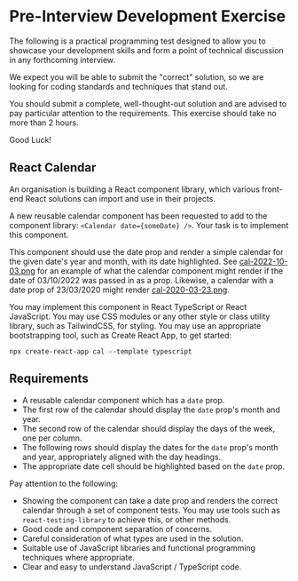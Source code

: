 # Pre-Interview Development Exercise

The following is a practical programming test designed to allow you to showcase your development skills and form a point of technical discussion in any forthcoming interview.

We expect you will be able to submit the "correct" solution, so we are looking for coding standards and techniques that stand out.

You should submit a complete, well-thought-out solution and are advised to pay particular attention to the requirements. This exercise should take no more than 2 hours.

Good Luck!

## React Calendar

An organisation is building a React component library, which various front-end React solutions can import and use in their projects.

A new reusable calendar component has been requested to add to the component library: `<Calendar date={someDate} />`. Your task is to implement this component.

This component should use the date prop and render a simple calendar for the given date's year and month, with its date highlighted. See [cal-2022-10-03.png](./cal-2022-10-03.png) for an example of what the calendar component might render if the date of 03/10/2022 was passed in as a prop. Likewise, a calendar with a date prop of 23/03/2020 might render [cal-2020-03-23.png](./cal-2020-03-23.png).

You may implement this component in React TypeScript or React JavaScript. You may use CSS modules or any other style or class utility library, such as TailwindCSS, for styling. You may use an appropriate bootstrapping tool, such as Create React App, to get started:

`npx create-react-app cal --template typescript`

## Requirements

- A reusable calendar component which has a `date` prop.
- The first row of the calendar should display the `date` prop's month and year.
- The second row of the calendar should display the days of the week, one per column.
- The following rows should display the dates for the `date` prop's month and year, appropriately aligned with the day headings.
- The appropriate date cell should be highlighted based on the `date` prop.

Pay attention to the following:

- Showing the component can take a date prop and renders the correct calendar through a set of component tests. You may use tools such as `react-testing-library` to achieve this, or other methods.
- Good code and component separation of concerns.
- Careful consideration of what types are used in the solution.
- Suitable use of JavaScript libraries and functional programming techniques where appropriate.
- Clear and easy to understand JavaScript / TypeScript code.

